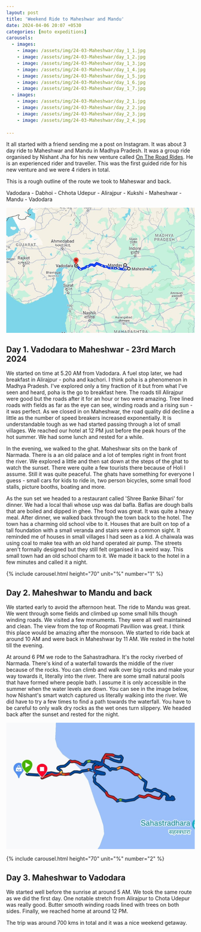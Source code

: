 ```yaml
---
layout: post
title: 'Weekend Ride to Maheshwar and Mandu'
date: 2024-04-06 20:07 +0530
categories: [moto expeditions]
carousels:
  - images: 
    - image: /assets/img/24-03-Maheshwar/day_1_1.jpg
    - image: /assets/img/24-03-Maheshwar/day_1_2.jpg
    - image: /assets/img/24-03-Maheshwar/day_1_3.jpg
    - image: /assets/img/24-03-Maheshwar/day_1_4.jpg
    - image: /assets/img/24-03-Maheshwar/day_1_5.jpg
    - image: /assets/img/24-03-Maheshwar/day_1_6.jpg
    - image: /assets/img/24-03-Maheshwar/day_1_7.jpg
  - images: 
    - image: /assets/img/24-03-Maheshwar/day_2_1.jpg
    - image: /assets/img/24-03-Maheshwar/day_2_2.jpg
    - image: /assets/img/24-03-Maheshwar/day_2_3.jpg
    - image: /assets/img/24-03-Maheshwar/day_2_4.jpg

---
```


It all started with a friend sending me a post on Instagram. It was about 3 day ride to Maheshwar and Mandu in Madhya Pradesh. It was a group ride organised by Nishant Jha for his new venture called <a href = "https://www.instagram.com/ontheroadrides">On The Road Rides</a>. He is an experienced rider and traveller. This was the first guided ride for his new venture and we were 4 riders in total.

This is a rough outline of the route we took to Maheswar and back.

Vadodara - Dabhoi - Chhota Udepur - Alirajpur - Kukshi - Maheshwar - Mandu - Vadodara

![Route](/assets/img/24-03-Maheshwar/route.jpg)

## Day 1. Vadodara to Maheshwar - 23rd March 2024

We started on time at 5.20 AM from Vadodara. A fuel stop later, we had breakfast in Alirajpur - poha and kachori. I think poha is a phenomenon in Madhya Pradesh. I've explored only a tiny fraction of it but from what I've seen and heard, poha is the go to breakfast here. The roads till Alirajpur were good but the roads after it for an hour or two were amazing. Tree lined roads with fields as far as the eye can see, winding roads and a rising sun - it was perfect. As we closed in on Maheshwar, the road quality did decline a little as the number of speed breakers increased exponentially. It is understandable tough as we had started passing through a lot of small villages. We reached our hotel at 12 PM just before the peak hours of the hot summer. We had some lunch and rested for a while.

In the evening, we walked to the ghat. Maheshwar sits on the bank of Narmada. There is a an old palace and a lot of temples right in front front the river. We explored a little and then sat down at the steps of the ghat to watch the sunset. There were quite a few tourists there because of Holi I assume. Still it was quite peaceful. The ghats have something for everyone I guess - small cars for kids to ride in, two person bicycles, some small food stalls, picture booths, boating and more.

As the sun set we headed to a restaurant called 'Shree Banke Bihari' for dinner. We had a local thali whose usp was dal bafla. Baflas are dough balls that are boiled and dipped in ghee. The food was great. It was quite a heavy meal. After dinner, we walked back through the town back to the hotel. The town has a charming old school vibe to it. Houses that are built on top of a tall foundation with a small veranda and stairs were a common sight. It reminded me of houses in small villages I had seen as a kid. A chaiwala was using coal to make tea with an old hand operated air pump. The streets aren't formally designed but they still felt organised in a weird way. This small town had an old school charm to it. We made it back to the hotel in a few minutes and called it a night.

{% include carousel.html height="70" unit="%" number="1" %}

## Day 2. Maheshwar to Mandu and back

We started early to avoid the afternoon heat. The ride to Mandu was great. We went through some fields and climbed up some small hills though winding roads. We visited a few monuments. They were all well maintained and clean. The view from the top of Roopmati Pavillion was great. I think this place would be amazing after the monsoon. We started to ride back at around 10 AM and were back in Maheshwar by 11 AM. We rested in the hotel till the evening.

At around 6 PM we rode to the Sahastradhara. It's the rocky riverbed of Narmada. There's kind of a waterfall towards the middle of the river because of the rocks. You can climb and walk over big rocks and make your way towards it, literally into the river. There are some small natural pools that have formed where people bath. I assume it is only accessible in the summer when the water levels are down. You can see in the image below, how Nishant's smart watch captured us literally walking into the river. We did have to try a few times to find a path towards the waterfall. You have to be careful to only walk dry rocks as the wet ones turn slippery. We headed back after the sunset and rested for the night.

![Route](/assets/img/24-03-Maheshwar/narmada.jpg)

{% include carousel.html height="70" unit="%" number="2" %}

## Day 3. Maheshwar to Vadodara

We started well before the sunrise at around 5 AM. We took the same route as we did the first day. One notable stretch from Alirajpur to Chota Udepur was really good. Butter smooth winding roads lined with trees on both sides. Finally, we reached home at around 12 PM.

The trip was around 700 kms in total and it was a nice weekend getaway.